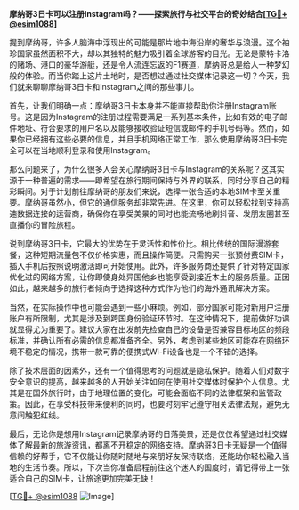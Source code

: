 **摩纳哥3日卡可以注册Instagram吗？——探索旅行与社交平台的奇妙结合[[TG💪+ @esim1088](https://t.me/s/esim1088)]**

提到摩纳哥，许多人脑海中浮现出的可能是那片地中海沿岸的奢华与浪漫。这个袖珍国家虽然面积不大，却以其独特的魅力吸引着全球游客的目光。无论是蒙特卡洛的赌场、港口的豪华游艇，还是令人流连忘返的F1赛道，摩纳哥总是给人一种梦幻般的体验。而当你踏上这片土地时，是否想过通过社交媒体记录这一切？今天，我们就来聊聊摩纳哥3日卡和Instagram之间的那些事儿。

首先，让我们明确一点：摩纳哥3日卡本身并不能直接帮助你注册Instagram账号。这是因为Instagram的注册过程需要满足一系列基本条件，比如有效的电子邮件地址、符合要求的用户名以及能够接收验证短信或邮件的手机号码等。然而，如果你已经拥有这些必要的信息，并且手机网络正常工作，那么使用摩纳哥3日卡完全可以在当地顺利登录和使用Instagram。

那么问题来了，为什么很多人会关心摩纳哥3日卡与Instagram的关系呢？这其实源于一种普遍的需求——即希望在旅行期间保持与外界的联系，同时分享自己的精彩瞬间。对于计划前往摩纳哥的朋友们来说，选择一张合适的本地SIM卡至关重要。摩纳哥虽然小，但它的通信服务却非常先进。在这里，你可以轻松找到支持高速数据连接的运营商，确保你在享受美景的同时也能流畅地刷抖音、发朋友圈甚至直播你的冒险旅程。

说到摩纳哥3日卡，它最大的优势在于灵活性和性价比。相比传统的国际漫游套餐，这种短期流量包不仅价格实惠，而且操作简便。只需购买一张预付费SIM卡，插入手机后按照说明激活即可开始使用。此外，许多服务商还提供了针对特定国家优化过的网络方案，让你即使身处异国他乡也能享受到接近本土的服务质量。正因如此，越来越多的旅行者倾向于选择这种方式作为他们的海外通讯解决方案。

当然，在实际操作中也可能会遇到一些小麻烦。例如，部分国家可能对新用户注册账户有所限制，尤其是涉及到跨国身份验证环节时。在这种情况下，提前做好功课就显得尤为重要了。建议大家在出发前先检查自己的设备是否兼容目标地区的频段标准，并确认所有必需的信息都准备齐全。另外，考虑到某些地区可能存在网络环境不稳定的情况，携带一款可靠的便携式Wi-Fi设备也是一个不错的选择。

除了技术层面的因素外，还有一个值得思考的问题就是隐私保护。随着人们对数字安全意识的提高，越来越多的人开始关注如何在使用社交媒体时保护个人信息。尤其是在国外旅行时，由于地理位置的变化，可能会面临不同的法律框架和监管政策。因此，在享受科技带来便利的同时，也要时刻牢记遵守相关法律法规，避免无意间触犯红线。

最后，无论你是想用Instagram记录摩纳哥的日落美景，还是仅仅希望通过社交媒体了解最新的旅游资讯，都离不开稳定的网络支持。摩纳哥3日卡无疑是一个值得信赖的好帮手，它不仅能让你随时随地与亲朋好友保持联络，还能助你轻松融入当地的生活节奏。所以，下次当你准备启程前往这个迷人的国度时，请记得带上一张适合自己的SIM卡，让旅途更加完美无缺！

[[TG💪+ @esim1088](https://t.me/s/esim1088) ![Image](https://i.postimg.cc/4NQfJmqS/Snipaste-2025-05-13-00-14-12.png)]